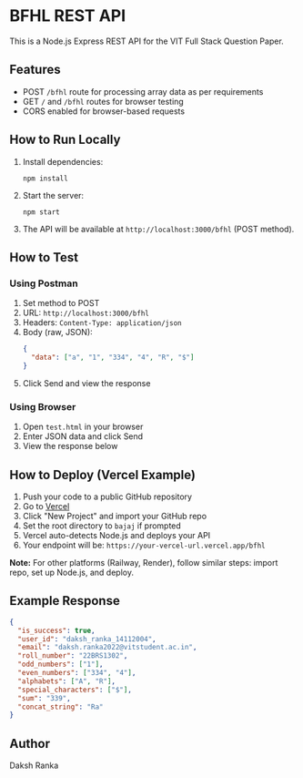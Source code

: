 # BFHL REST API

This is a Node.js Express REST API for the VIT Full Stack Question Paper.

## Features
- POST `/bfhl` route for processing array data as per requirements
- GET `/` and `/bfhl` routes for browser testing
- CORS enabled for browser-based requests

## How to Run Locally

1. Install dependencies:
   ```
   npm install
   ```
2. Start the server:
   ```
   npm start
   ```
3. The API will be available at `http://localhost:3000/bfhl` (POST method).

## How to Test

### Using Postman
1. Set method to POST
2. URL: `http://localhost:3000/bfhl`
3. Headers: `Content-Type: application/json`
4. Body (raw, JSON):
   ```json
   {
     "data": ["a", "1", "334", "4", "R", "$"]
   }
   ```
5. Click Send and view the response

### Using Browser
1. Open `test.html` in your browser
2. Enter JSON data and click Send
3. View the response below

## How to Deploy (Vercel Example)

1. Push your code to a public GitHub repository
2. Go to [Vercel](https://vercel.com/)
3. Click "New Project" and import your GitHub repo
4. Set the root directory to `bajaj` if prompted
5. Vercel auto-detects Node.js and deploys your API
6. Your endpoint will be: `https://your-vercel-url.vercel.app/bfhl`

**Note:** For other platforms (Railway, Render), follow similar steps: import repo, set up Node.js, and deploy.

## Example Response
```json
{
  "is_success": true,
  "user_id": "daksh_ranka_14112004",
  "email": "daksh.ranka2022@vitstudent.ac.in",
  "roll_number": "22BRS1302",
  "odd_numbers": ["1"],
  "even_numbers": ["334", "4"],
  "alphabets": ["A", "R"],
  "special_characters": ["$"],
  "sum": "339",
  "concat_string": "Ra"
}
```

## Author
Daksh Ranka
